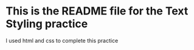 <h1>This is the README file for the Text Styling practice</h1>

<p>I used html and css to complete this practice</p>